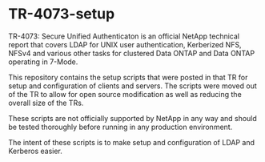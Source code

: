 # TR-4073-setup
TR-4073: Secure Unified Authenticaton is an official NetApp technical report that covers LDAP for UNIX user authentication, Kerberized NFS, NFSv4 and various other tasks for clustered Data ONTAP and Data ONTAP operating in 7-Mode.

This repository contains the setup scripts that were posted in that TR for setup and configuration of clients and servers. The scripts were moved out of the TR to allow for open source modification as well as reducing the overall size of the TRs.

These scripts are not officially supported by NetApp in any way and should be tested thoroughly before running in any production environment.

The intent of these scripts is to make setup and configuration of LDAP and Kerberos easier.
